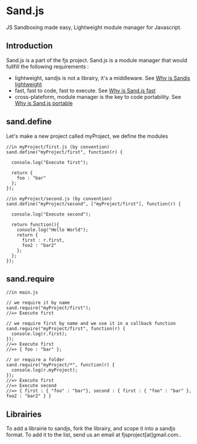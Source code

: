 # Sand.js


JS Sandboxing made easy, Lightweight module manager for Javascript.

## Introduction

Sand.js is a part of the fjs project.
Sand.js is a module manager that would fullfill the following requirements :

*   lightweight, sandjs is not a librairy, it's a middleware. See [Why is Sandjs lightweight](/lightweight)
*   fast, fast to code, fast to execute. See [Why is Sand.js fast](/fast)
*   cross-plateform, module manager is the key to code portability. See [Why is Sand.js portable](/portable)

## sand.define
Let's make a new project called myProject, we define the modules

    //in myProject/first.js (by convention)
    sand.define("myProject/first", function(r) {
      
      console.log("Execute first");
      
      return {
        foo : "bar"
      };
    });
    
    //in myProject/second.js (by convention)
    sand.define("myProject/second", ["myProject/first"], function(r) {
      
      console.log("Execute second");
      
      return function(){
        console.log("Hello World");
        return {
          first : r.first,
          foo2 : "bar2"
        };
      };
    });

## sand.require

    
    //in main.js
    
    // we require it by name
    sand.require("myProject/first");
    //=> Execute first
    
    // we require first by name and we use it in a callback function
    sand.require("myProject/first", function(r) {
      console.log(r.first);
    });
    //=> Execute first
    //=> { foo : "bar" };
    
    // or require a folder
    sand.require("myProject/*", function(r) {
      console.log(r.myProject);
    });
    //=> Execute first
    //=> Execute second
    //=> { first : { "foo" : "bar"}, second : { first : { "foo" : "bar" }, foo2 : "bar2" } }
    

## Librairies

To add a librairie to sandjs, fork the librairy, and scope it into a sandjs format.
To add it to the list, send us an email at fjsproject[at]gmail.com..



